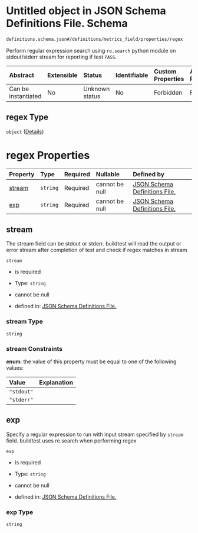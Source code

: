 # Untitled object in JSON Schema Definitions File.  Schema

```txt
definitions.schema.json#/definitions/metrics_field/properties/regex
```

Perform regular expression search using `re.search` python module on stdout/stderr stream for reporting if test `PASS`.

| Abstract            | Extensible | Status         | Identifiable | Custom Properties | Additional Properties | Access Restrictions | Defined In                                                                         |
| :------------------ | :--------- | :------------- | :----------- | :---------------- | :-------------------- | :------------------ | :--------------------------------------------------------------------------------- |
| Can be instantiated | No         | Unknown status | No           | Forbidden         | Forbidden             | none                | [definitions.schema.json\*](../out/definitions.schema.json "open original schema") |

## regex Type

`object` ([Details](definitions-definitions-regex.md))

# regex Properties

| Property          | Type     | Required | Nullable       | Defined by                                                                                                                                          |
| :---------------- | :------- | :------- | :------------- | :-------------------------------------------------------------------------------------------------------------------------------------------------- |
| [stream](#stream) | `string` | Required | cannot be null | [JSON Schema Definitions File. ](definitions-definitions-regex-properties-stream.md "definitions.schema.json#/definitions/regex/properties/stream") |
| [exp](#exp)       | `string` | Required | cannot be null | [JSON Schema Definitions File. ](definitions-definitions-regex-properties-exp.md "definitions.schema.json#/definitions/regex/properties/exp")       |

## stream

The stream field can be stdout or stderr. buildtest will read the output or error stream after completion of test and check if regex matches in stream

`stream`

*   is required

*   Type: `string`

*   cannot be null

*   defined in: [JSON Schema Definitions File. ](definitions-definitions-regex-properties-stream.md "definitions.schema.json#/definitions/regex/properties/stream")

### stream Type

`string`

### stream Constraints

**enum**: the value of this property must be equal to one of the following values:

| Value      | Explanation |
| :--------- | :---------- |
| `"stdout"` |             |
| `"stderr"` |             |

## exp

Specify a regular expression to run with input stream specified by `stream` field. buildtest uses re.search when performing regex

`exp`

*   is required

*   Type: `string`

*   cannot be null

*   defined in: [JSON Schema Definitions File. ](definitions-definitions-regex-properties-exp.md "definitions.schema.json#/definitions/regex/properties/exp")

### exp Type

`string`
